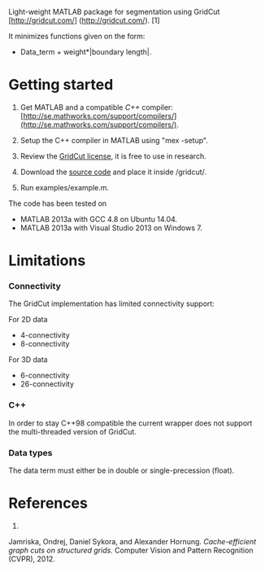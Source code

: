 Light-weight MATLAB package for segmentation using GridCut 
[http://gridcut.com/]
(http://gridcut.com/). [1]

It minimizes functions given on the form:

* Data_term + weight*|boundary length|.


Getting started
===


1. Get MATLAB and a compatible _C++_ compiler: [http://se.mathworks.com/support/compilers/](http://se.mathworks.com/support/compilers/).

2. Setup the C++ compiler in MATLAB using "mex -setup".

3. Review the [GridCut license](http://gridcut.com/licensing.php), it is free to use in research.

4. Download the [source code](http://www.gridcut.com/) and place it inside /gridcut/.

5. Run examples/example.m.



The code has been tested on
* MATLAB 2013a with GCC 4.8 on Ubuntu 14.04.
* MATLAB 2013a with Visual Studio 2013 on Windows 7.

Limitations
===

### Connectivity ###

The GridCut implementation has limited connectivity support:


For 2D data
* 4-connectivity
* 8-connectivity

For 3D data
* 6-connectivity
* 26-connectivity


### C++ ###

In order to stay C++98 compatible the current wrapper does not support the multi-threaded version of GridCut.

### Data types ###

The data term must either be in double or single-precession (float).


References
===
1. 
Jamriska, Ondrej, Daniel Sykora, and Alexander Hornung.
_Cache-efficient graph cuts on structured grids._
Computer Vision and Pattern Recognition (CVPR), 2012.




